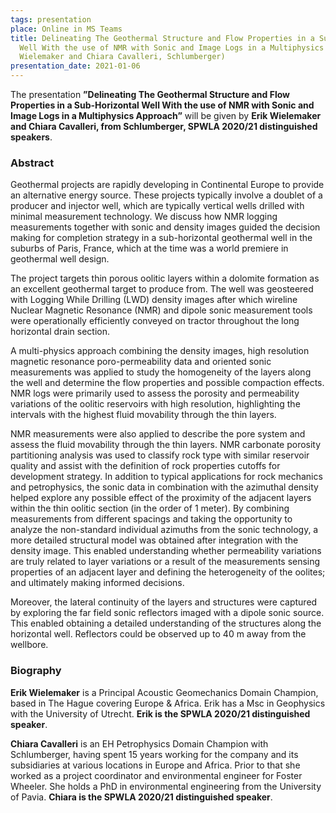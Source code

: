 ```yaml
---
tags: presentation
place: Online in MS Teams
title: Delineating The Geothermal Structure and Flow Properties in a Sub-Horizontal
  Well With the use of NMR with Sonic and Image Logs in a Multiphysics Approach (Erik
  Wielemaker and Chiara Cavalleri, Schlumberger)
presentation_date: 2021-01-06
---
```

The presentation **”Delineating The Geothermal Structure and Flow Properties in a Sub-Horizontal Well With the use of NMR with Sonic and Image Logs in a Multiphysics Approach”** will be given by **Erik Wielemaker and Chiara Cavalleri, from Schlumberger, SPWLA 2020/21 distinguished speakers**.

### **Abstract**

Geothermal projects are rapidly developing in Continental Europe to provide an alternative energy source. These projects typically involve a doublet of a producer and injector well, which are typically vertical wells drilled with minimal measurement technology. We discuss how NMR logging measurements together with sonic and density images guided the decision making for completion strategy in a sub-horizontal geothermal well in the suburbs of Paris, France, which at the time was a world premiere in geothermal well design.

The project targets thin porous oolitic layers within a dolomite formation as an excellent geothermal target to produce from. The well was geosteered with Logging While Drilling (LWD) density images after which wireline Nuclear Magnetic Resonance (NMR) and dipole sonic measurement tools were operationally efficiently conveyed on tractor throughout the long horizontal drain section.

A multi-physics approach combining the density images, high resolution magnetic resonance poro-permeability data and oriented sonic measurements was applied to study the homogeneity of the layers along the well and determine the flow properties and possible compaction effects.   
NMR logs were primarily used to assess the porosity and permeability variations of the oolitic reservoirs with high resolution, highlighting the intervals with the highest fluid movability through the thin layers.

NMR measurements were also applied to describe the pore system and assess the fluid movability through the thin layers. NMR carbonate porosity partitioning analysis was used to classify rock type with similar reservoir quality and assist with the definition of rock properties cutoffs for development strategy. In addition to typical applications for rock mechanics and petrophysics, the sonic data in combination with the azimuthal density helped explore any possible effect of the proximity of the adjacent layers within the thin oolitic section (in the order of 1 meter). By combining measurements from different spacings and taking the opportunity to analyze the non-standard individual azimuths from the sonic technology, a more detailed structural model was obtained after integration with the density image. This enabled understanding whether permeability variations are truly related to layer variations or a result of the measurements sensing properties of an adjacent layer and defining the heterogeneity of the oolites; and ultimately making informed decisions.

Moreover, the lateral continuity of the layers and structures were captured by exploring the far field sonic reflectors imaged with a dipole sonic source. This enabled obtaining a detailed understanding of the structures along the horizontal well. Reflectors could be observed up to 40 m away from the wellbore.

### **Biography**

**Erik Wielemaker** is a Principal Acoustic Geomechanics Domain Champion, based in The Hague covering Europe & Africa. Erik has a Msc in Geophysics with the University of Utrecht. **Erik is the SPWLA 2020/21 distinguished speaker**.

**Chiara Cavalleri** is an EH Petrophysics Domain Champion with Schlumberger, having spent 15 years working for the company and its subsidiaries at various locations in Europe and Africa. Prior to that she worked as a project coordinator and environmental engineer for Foster Wheeler. She holds a PhD in environmental engineering from the University of Pavia. **Chiara is the SPWLA 2020/21 distinguished speaker**.
